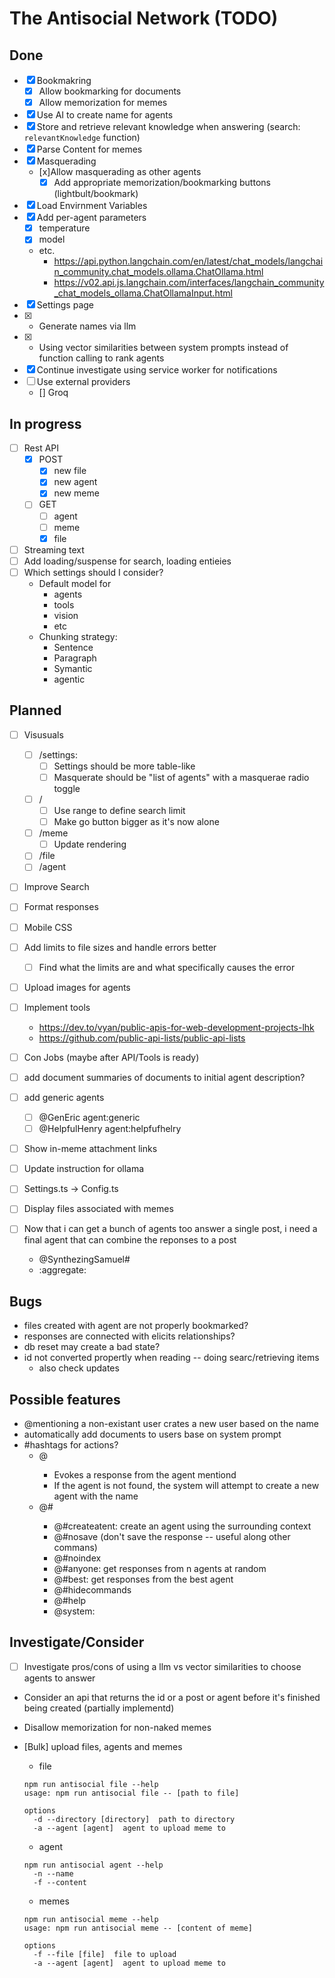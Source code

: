 # The Antisocial Network (TODO)

## Done

- [x] Bookmakring
  - [x] Allow bookmarking for documents
  - [x] Allow memorization for memes
- [x] Use AI to create name for agents
- [x] Store and retrieve relevant knowledge when answering (search: `relevantKnowledge` function)
- [x] Parse Content for memes
- [x] Masquerading
  - [x]Allow masquerading as other agents
    - [x] Add appropriate memorization/bookmarking buttons (lightbult/bookmark)
- [x] Load Envirnment Variables
- [x] Add per-agent parameters
  - [x] temperature
  - [x] model
  - etc.
    - https://api.python.langchain.com/en/latest/chat_models/langchain_community.chat_models.ollama.ChatOllama.html
    - https://v02.api.js.langchain.com/interfaces/langchain_community_chat_models_ollama.ChatOllamaInput.html
- [x] Settings page
- [x] - Generate names via llm
- [x] - Using vector similarities between system prompts instead of function calling to rank agents
- [x] Continue investigate using service worker for notifications
- [ ] Use external providers
  - [] Groq

## In progress

- [ ] Rest API
  - [x] POST
    - [x] new file
    - [x] new agent
    - [x] new meme
  - [ ] GET
    - [ ] agent
    - [ ] meme
    - [x] file
- [ ] Streaming text
- [ ] Add loading/suspense for search, loading entieies
- [ ] Which settings should I consider?
  - Default model for
    - agents
    - tools
    - vision
    - etc
  - Chunking strategy:
    - Sentence
    - Paragraph
    - Symantic
    - agentic

## Planned

- [ ] Visusuals

  - [ ] /settings:
    - [ ] Settings should be more table-like
    - [ ] Masquerate should be "list of agents" with a masquerae radio toggle
  - [ ] /
    - [ ] Use range to define search limit
    - [ ] Make go button bigger as it's now alone
  - [ ] /meme
    - [ ] Update rendering
  - [ ] /file
  - [ ] /agent

- [ ] Improve Search
- [ ] Format responses
- [ ] Mobile CSS

- [ ] Add limits to file sizes and handle errors better

  - [ ] Find what the limits are and what specifically causes the error

- [ ] Upload images for agents
- [ ] Implement tools
  - https://dev.to/vyan/public-apis-for-web-development-projects-lhk
  - https://github.com/public-api-lists/public-api-lists
- [ ] Con Jobs (maybe after API/Tools is ready)
- [ ] add document summaries of documents to initial agent description?
- [ ] add generic agents
  - [ ] @GenEric agent:generic
  - [ ] @HelpfulHenry agent:helpfufhelry
- [ ] Show in-meme attachment links
- [ ] Update instruction for ollama
- [ ] Settings.ts -> Config.ts
- [ ] Display files associated with memes
- [ ] Now that i can get a bunch of agents too answer a single post, i need a final agent that can combine the reponses to a post
  - @SynthezingSamuel#
  - :aggregate:

## Bugs

- files created with agent are not properly bookmarked?
- responses are connected with elicits relationships?
- db reset may create a bad state?
- id not converted propertly when reading -- doing searc/retrieving items
  - also check updates

## Possible features

- @mentioning a non-existant user crates a new user based on the name
- automatically add documents to users base on system prompt
- #hashtags for actions?
  - @<agent-name>
    - Evokes a response from the agent mentiond
    - If the agent is not found, the system will attempt to create a new agent with the name
  - @#<action-name>
    - @#createatent:<name> create an agent using the surrounding context
    - @#nosave (don't save the response -- useful along other commans)
    - @#noindex
    - @#anyone:<n> get responses from n agents at random
    - @#best:<n> get responses from the best agent
    - @#hidecommands
    - @#help
    - @system:

## Investigate/Consider

- [ ] Investigate pros/cons of using a llm vs vector similarities to choose agents to answer
- Consider an api that returns the id or a post or agent before it's finished being created (partially implementd)
- Disallow memorization for non-naked memes

- [Bulk] upload files, agents and memes

  - file

  ```shell
  npm run antisocial file --help
  usage: npm run antisocial file -- [path to file]

  options
    -d --directory [directory]  path to directory
    -a --agent [agent]  agent to upload meme to
  ```

  - agent

  ```shell
  npm run antisocial agent --help
    -n --name
    -f --content
  ```

  - memes

  ```shell
  npm run antisocial meme --help
  usage: npm run antisocial meme -- [content of meme]

  options
    -f --file [file]  file to upload
    -a --agent [agent]  agent to upload meme to
  ```
